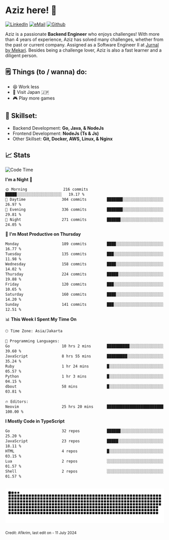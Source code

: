 # Aziz here! 👋

[![LinkedIn](https://img.shields.io/static/v1?message=afikrim&logo=linkedin&label=&color=0077B5&logoColor=white&labelColor=&style=for-the-badge)](https://www.linkedin.com/in/afikrim)
[![eMail](https://img.shields.io/static/v1?message=afikrim10@gmail.com&logo=gmail&label=&color=D14836&logoColor=white&labelColor=&style=for-the-badge)](mailto:afikrim10@gmail.com)
[![Github](https://komarev.com/ghpvc/?username=afikrim&label=Visitors&style=for-the-badge)](https://www.github.com/afikrim)

<!--Introduction-->
Aziz is a passionate **Backend Engineer** who enjoys challenges! With more than 4 years of experience, Aziz has solved many challenges, whether from the past or current company. Assigned as a Software Engineer II at [Jurnal by Mekari](https://jurnal.id). Besides being a challenge lover, Aziz is also a fast learner and a diligent person.

<!--Things TODO-->
## 🗒️ Things (to / wanna) do:

- 😆 Work less
- 🚀 Visit Japan 🇯🇵
- 🎮 Play more games

<!--Skillset-->
## 🏅 Skillset:

- Backend Development: **Go, Java, & NodeJs**
- Frontend Development: **NodeJs (Ts & Js)**
- Other Skillset: **Git, Docker, AWS, Linux, & Nginx**

## 📈 Stats  

<!--START_SECTION:waka-->
![Code Time](http://img.shields.io/badge/Code%20Time-1%2C743%20hrs%2024%20mins-blue)

**I'm a Night 🦉** 

```text
🌞 Morning                216 commits         █████░░░░░░░░░░░░░░░░░░░░   19.17 % 
🌆 Daytime                304 commits         ███████░░░░░░░░░░░░░░░░░░   26.97 % 
🌃 Evening                336 commits         ███████░░░░░░░░░░░░░░░░░░   29.81 % 
🌙 Night                  271 commits         ██████░░░░░░░░░░░░░░░░░░░   24.05 % 
```
📅 **I'm Most Productive on Thursday** 

```text
Monday                   189 commits         ████░░░░░░░░░░░░░░░░░░░░░   16.77 % 
Tuesday                  135 commits         ███░░░░░░░░░░░░░░░░░░░░░░   11.98 % 
Wednesday                158 commits         ████░░░░░░░░░░░░░░░░░░░░░   14.02 % 
Thursday                 224 commits         █████░░░░░░░░░░░░░░░░░░░░   19.88 % 
Friday                   120 commits         ███░░░░░░░░░░░░░░░░░░░░░░   10.65 % 
Saturday                 160 commits         ████░░░░░░░░░░░░░░░░░░░░░   14.20 % 
Sunday                   141 commits         ███░░░░░░░░░░░░░░░░░░░░░░   12.51 % 
```


📊 **This Week I Spent My Time On** 

```text
🕑︎ Time Zone: Asia/Jakarta

💬 Programming Languages: 
Go                       10 hrs 2 mins       ██████████░░░░░░░░░░░░░░░   39.60 % 
JavaScript               8 hrs 55 mins       █████████░░░░░░░░░░░░░░░░   35.24 % 
Ruby                     1 hr 24 mins        █░░░░░░░░░░░░░░░░░░░░░░░░   05.57 % 
Python                   1 hr 3 mins         █░░░░░░░░░░░░░░░░░░░░░░░░   04.15 % 
dbout                    58 mins             █░░░░░░░░░░░░░░░░░░░░░░░░   03.81 % 

🔥 Editors: 
Neovim                   25 hrs 20 mins      █████████████████████████   100.00 % 
```

**I Mostly Code in TypeScript** 

```text
Go                       32 repos            ██████░░░░░░░░░░░░░░░░░░░   25.20 % 
JavaScript               23 repos            █████░░░░░░░░░░░░░░░░░░░░   18.11 % 
HTML                     4 repos             █░░░░░░░░░░░░░░░░░░░░░░░░   03.15 % 
Lua                      2 repos             ░░░░░░░░░░░░░░░░░░░░░░░░░   01.57 % 
Shell                    2 repos             ░░░░░░░░░░░░░░░░░░░░░░░░░   01.57 % 
```




<!--END_SECTION:waka-->


<br clear="both">

<div align="center">
  <img src="https://raw.githubusercontent.com/afikrim/afikrim/output/snake.svg" alt="Snake animation" />
</div>


<sub>Credit: Afikrim, last edit on - 11 July 2024</sub>
